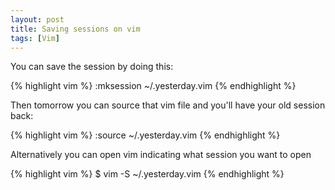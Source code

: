 ```yaml
---
layout: post
title: Saving sessions on vim
tags: [Vim]
---
```


You can save the session by doing this:

{% highlight vim %}
:mksession ~/.yesterday.vim
{% endhighlight %}

Then tomorrow you can source that vim file and you'll have your old session back:

{% highlight vim %}
:source ~/.yesterday.vim
{% endhighlight %}

Alternatively you can open vim indicating what session you want to open

{% highlight vim %}
$ vim -S ~/.yesterday.vim
{% endhighlight %}
